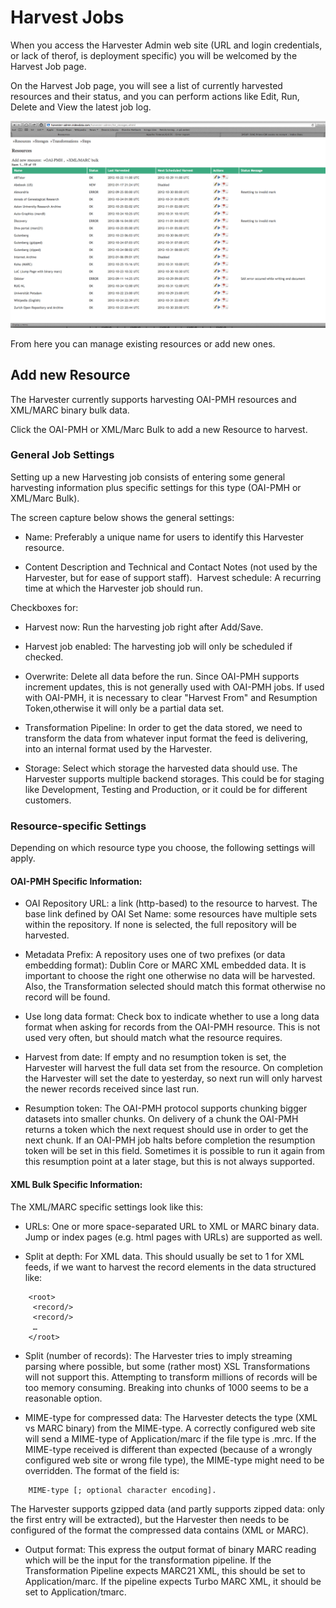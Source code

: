 # Harvest Jobs #

When you access the Harvester Admin web site (URL and login credentials, or
lack of therof, is deployment specific) you will be welcomed by the Harvest
Job page.

On the Harvest Job page, you will see a list of currently harvested resources and their status, and you can perform actions like Edit, Run, Delete and View the latest job log.

![Figure 1-1. Harvest Job page.](./01-joblist.png)

From here you can manage existing resources or add new ones.

## Add new Resource ##

The Harvester currently supports harvesting OAI-PMH resources and XML/MARC binary bulk data.

Click the OAI-PMH or XML/Marc Bulk to add a new Resource to harvest.

### General Job Settings ###

Setting up a new Harvesting job consists of entering some general harvesting information plus specific settings for this type (OAI-PMH or XML/Marc Bulk). 

The screen capture below shows the general settings:

* Name: Preferably a unique name for users to identify this Harvester resource.

* Content Description and Technical and Contact Notes (not used by the Harvester, but for ease of support staff). 
Harvest schedule: A recurring time at which the Harvester job should run. 

Checkboxes for:

* Harvest now: Run the harvesting job right after Add/Save.

* Harvest job enabled: The harvesting job will only be scheduled if checked.

* Overwrite: Delete all data before the run. Since OAI-PMH supports increment updates, this is not generally used with OAI-PMH jobs. If used with OAI-PMH, it is necessary to clear "Harvest From" and Resumption Token,otherwise it will only be a partial data set.

* Transformation Pipeline: In order to get the data stored, we need to transform the data from whatever input format the feed is delivering, into an internal format used by the Harvester.

* Storage: Select which storage the harvested data should use. The Harvester supports multiple backend storages. This could be for staging like Development, Testing and Production, or it could be for different customers.

### Resource-specific Settings ###

Depending on which resource type you choose, the following settings will apply.

#### OAI-PMH Specific Information: ####

* OAI Repository URL: a link (http-based) to the resource to harvest. The base link defined by OAI Set Name: some resources have multiple sets within the repository. If none is selected, the full repository will be harvested.

* Metadata Prefix: A repository uses one of two prefixes (or data embedding format): Dublin Core or MARC XML embedded data. It is important to choose the right one otherwise no data will be harvested. Also, the Transformation selected should match this format otherwise no record will be found. 

* Use long data format: Check box to indicate whether to use a long data format when asking for records from the OAI-PMH resource. This is not used very often, but should match what the resource requires.

* Harvest from date: If empty and no resumption token is set, the Harvester will harvest the full data set from the resource. On completion the Harvester will set the date to yesterday, so next run will only harvest the newer records received since last run.

* Resumption token: The OAI-PMH protocol supports chunking bigger datasets into smaller chunks. On delivery of a chunk the OAI-PMH returns a token which the next request should use in order to get the next chunk. If an OAI-PMH job halts before completion the resumption token will be set in this field. Sometimes it is possible to run it again from this resumption point at a later stage, but this is not always supported.


#### XML Bulk Specific Information: ####

The XML/MARC specific settings look like this:

* URLs: One or more space-separated URL to XML or MARC binary data. Jump or index pages (e.g. html pages with URLs) are supported as well.

* Split at depth: For XML data. This should usually be set to 1 for XML feeds, if we want to harvest the record elements in the data structured like:

```
    <root>
     <record/>
     <record/>
     …
    </root>
```

* Split (number of records): The Harvester tries to imply streaming parsing where possible, but some (rather most) XSL Transformations will not support this. Attempting to transform millions of records will be too memory consuming. Breaking into chunks of 1000 seems to be a reasonable option.

* MIME-type for compressed data: The Harvester detects the type (XML vs MARC binary) from the MIME-type. A correctly configured web site will send a MIME-type of Application/marc if the file type is .mrc. If the MIME-type received is different than expected (because of a wrongly configured web site or wrong file type), the MIME-type might need to be overridden. The format of the field is:
```
    MIME-type [; optional character encoding]. 
```
The Harvester  supports gzipped data (and partly supports zipped data: only the first entry will be extracted), but the Harvester then needs to be configured of the format the compressed data contains (XML or MARC).

* Output format: This express the output format of binary MARC reading which will be the input for the transformation pipeline. If the Transformation Pipeline expects MARC21 XML, this should be set to Application/marc. If the pipeline expects Turbo MARC XML, it should be set to Application/tmarc.
